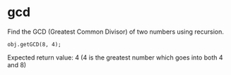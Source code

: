 # gcd

Find the GCD (Greatest Common Divisor) of two numbers using recursion.

`obj.getGCD(8, 4);` 

Expected return value: 4 (4 is the greatest number which goes into both 4 and 8)
